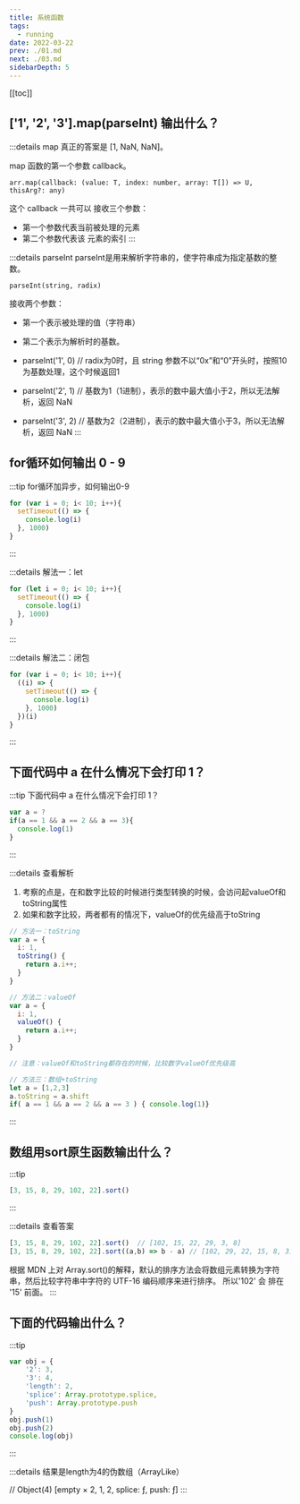 ```yaml
---
title: 系统函数
tags: 
  - running
date: 2022-03-22
prev: ./01.md
next: ./03.md
sidebarDepth: 5
---
```


[[toc]]

## ['1', '2', '3'].map(parseInt) 输出什么？

:::details map
真正的答案是 [1, NaN, NaN]。

map 函数的第一个参数 callback。

`arr.map(callback: (value: T, index: number, array: T[]) => U, thisArg?: any)`

这个 callback 一共可以 接收三个参数：
- 第一个参数代表当前被处理的元素
- 第二个参数代表该 元素的索引
:::

:::details parseInt
parseInt是用来解析字符串的，使字符串成为指定基数的整数。

`parseInt(string, radix)`

接收两个参数：
- 第一个表示被处理的值（字符串）
- 第二个表示为解析时的基数。 

- parseInt('1', 0) // radix为0时，且 string 参数不以“0x”和“0”开头时，按照10为基数处理，这个时候返回1
- parseInt('2', 1) // 基数为1（1进制），表示的数中最大值小于2，所以无法解析，返回 NaN
- parseInt('3', 2) // 基数为2（2进制），表示的数中最大值小于3，所以无法解析，返回 NaN
:::

## for循环如何输出 0 - 9

:::tip
for循环加异步，如何输出0-9
```js
for (var i = 0; i< 10; i++){
  setTimeout(() => {
    console.log(i)
  }, 1000)
}
```
:::

:::details 解法一：let
```js
for (let i = 0; i< 10; i++){
  setTimeout(() => {
    console.log(i)
  }, 1000)
}
```
:::

:::details 解法二：闭包
```js
for (var i = 0; i< 10; i++){
  ((i) => {
    setTimeout(() => {
      console.log(i)
    }, 1000)
  })(i)
}
```
:::

## 下面代码中 a 在什么情况下会打印 1？
:::tip
下面代码中 a 在什么情况下会打印 1？
```js
var a = ?
if(a == 1 && a == 2 && a == 3){
  console.log(1)
}
```
:::

:::details 查看解析
1. 考察的点是，在和数字比较的时候进行类型转换的时候，会访问起valueOf和toString属性
2. 如果和数字比较，两者都有的情况下，valueOf的优先级高于toString

```js
// 方法一：toString
var a = {
  i: 1,
  toString() {
    return a.i++;
  }
}

// 方法二：valueOf
var a = {
  i: 1,
  valueOf() {
    return a.i++;
  }
}

// 注意：valueOf和toString都存在的时候，比较数字valueOf优先级高

// 方法三：数组+toString
let a = [1,2,3]
a.toString = a.shift
if( a == 1 && a == 2 && a == 3 ) { console.log(1)}
```
:::

## 数组用sort原生函数输出什么？

:::tip
```js
[3, 15, 8, 29, 102, 22].sort()
```
:::

:::details 查看答案

```js
[3, 15, 8, 29, 102, 22].sort()  // [102, 15, 22, 29, 3, 8]
[3, 15, 8, 29, 102, 22].sort((a,b) => b - a) // [102, 29, 22, 15, 8, 3]
```
根据 MDN 上对 Array.sort()的解释，默认的排序方法会将数组元素转换为字符串，然后比较字符串中字符的 UTF-16 编码顺序来进行排序。
所以'102' 会 排在 '15' 前面。
:::

## 下面的代码输出什么？

:::tip
```js
var obj = {
    '2': 3,
    '3': 4,
    'length': 2,
    'splice': Array.prototype.splice,
    'push': Array.prototype.push
}
obj.push(1)
obj.push(2)
console.log(obj)
```
:::

:::details
结果是length为4的伪数组（ArrayLike）

// Object(4) [empty × 2, 1, 2, splice: ƒ, push: ƒ]
:::